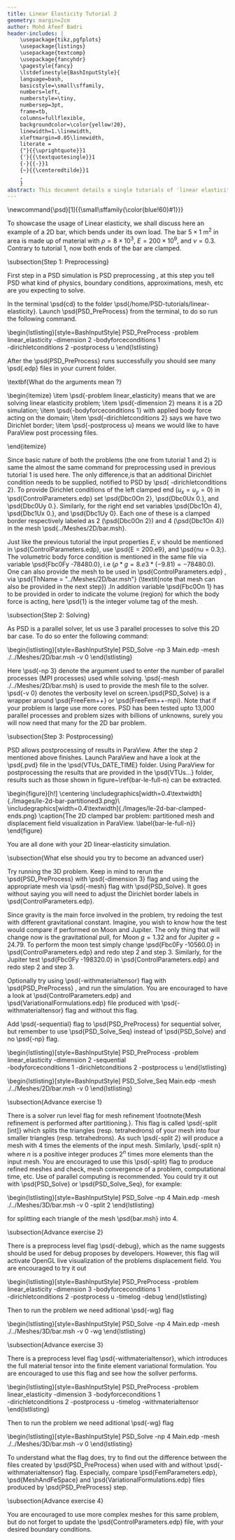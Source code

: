 ```yaml
---
title: Linear Elasticity Tutorial 2
geometry: margin=2cm
author: Mohd Afeef Badri
header-includes: |
    \usepackage{tikz,pgfplots}
    \usepackage{listings}
    \usepackage{textcomp}
    \usepackage{fancyhdr}
    \pagestyle{fancy}
    \lstdefinestyle{BashInputStyle}{
	language=bash,
	basicstyle=\small\sffamily,
	numbers=left,
	numberstyle=\tiny,
	numbersep=3pt,
	frame=tb,
	columns=fullflexible,
	backgroundcolor=\color{yellow!20},
	linewidth=1.\linewidth,
	xleftmargin=0.05\linewidth,
	literate =
	{"}{{\uprightquote}}1
	{'}{{\textquotesingle}}1
	{-}{{-}}1
	{~}{{\centeredtilde}}1
	,
    }
abstract: This document details a single tutorials of 'linear elasticity' module of PSD in a more verbos manner.
---
```


\newcommand{\psd}[1]{{\small\sffamily{\color{blue!60}#1}}}


To showcase the usage of Linear elasticity, we shall discuss here an example of a 2D bar, which bends under its own load. The bar $5\times1$ m$^2$ in area is made up of material with $\rho=8\times 10^3$, $E=200\times 10^9$, and $\nu=0.3$. Contrary to tutorial 1, now both ends of the bar are clamped.

\subsection{Step 1: Preprocessing}

First step in a PSD simulation is PSD preprocessing , at this step you tell PSD what kind of physics, boundary conditions, approximations, mesh, etc are you expecting to solve.

In the terminal \psd{cd} to the folder \psd{/home/PSD-tutorials/linear-elasticity}. Launch \psd{PSD\_PreProcess} from the terminal, to do so run the following command.

\begin{lstlisting}[style=BashInputStyle]
PSD_PreProcess -problem linear_elasticity -dimension 2 -bodyforceconditions 1 \
-dirichletconditions 2 -postprocess u
\end{lstlisting}

After the \psd{PSD\_PreProcess} runs successfully you should see many \psd{.edp} files in your current folder.

\textbf{What do the arguments mean ?}

\begin{itemize}
\item \psd{-problem linear\_elasticity} means that we are solving linear elasticity problem;
\item \psd{-dimension 2} means it is a 2D simulation;
\item \psd{-bodyforceconditions 1} with applied body force acting on the domain;
\item \psd{-dirichletconditions 2} says we have two Dirichlet border;
\item \psd{-postprocess u} means we would like to have ParaView post processing files.

\end{itemize}

Since basic nature of both the problems (the one from tutorial 1 and 2) is same the almost the same command for preprocessing used in previous tutorial 1 is used here. The only difference,is that an additional Dirichlet condition needs to be supplied, notified to PSD by \psd{ -dirichletconditions 2}. To provide Dirichlet conditions of the left clamped end ($u_x=u_y=0$) in \psd{ControlParameters.edp} set \psd{Dbc0On 2}, \psd{Dbc0Ux 0.}, and \psd{Dbc0Uy 0.}. Similarly, for the right end set variables \psd{Dbc1On 4}, \psd{Dbc1Ux 0.}, and \psd{Dbc1Uy 0}. Each one of these is a clamped border respectively labeled as 2 (\psd{Dbc0On 2}) and 4 (\psd{Dbc1On 4}) in the mesh \psd{../Meshes/2D/bar.msh}.

Just like the previous tutorial the input properties $E,\nu$ should be mentioned in \psd{ControlParameters.edp}, use \psd{E = 200.e9}, and \psd{nu = 0.3;}. The volumetric body force condition is mentioned in the same file via variable \psd{Fbc0Fy -78480.0}, i.e ($\rho*g=8.e3*(-9.81)=-78480.0$). One can also provide the mesh to be used in \psd{ControlParameters.edp} , via \psd{ThName = "../Meshes/2D/bar.msh"} (\textit{note that mesh can also be provided in the next step}) .In addition variable \psd{Fbc0On 1} has to be provided in order to indicate the volume (region) for which the body force is acting, here \psd{1} is the integer volume tag of the mesh.

\subsection{Step 2: Solving}

As PSD is a parallel solver, let us use 3 parallel processes to solve this 2D bar case. To do so enter the following command:

\begin{lstlisting}[style=BashInputStyle]
PSD_Solve -np 3 Main.edp -mesh ./../Meshes/2D/bar.msh -v 0
\end{lstlisting}

Here \psd{-np 3} denote the argument used to enter the number of parallel processes (MPI processes) used while solving. \psd{-mesh ./../Meshes/2D/bar.msh} is used to provide the mesh file to the solver. \psd{-v 0} denotes the verbosity level on screen.\psd{PSD\_Solve} is a wrapper around \psd{FreeFem++} or \psd{FreeFem++-mpi}. Note that if your problem is large use more cores. PSD has been tested upto 13,000 parallel processes and problem sizes with billions of unknowns, surely you will now need that many for the 2D bar problem.



\subsection{Step 3: Postprocessing}

PSD allows postprocessing of results in ParaView. After the step 2 mentioned above finishes. Launch ParaView and have a look at the \psd{.pvd} file in the \psd{VTUs\_DATE\_TIME} folder. Using ParaView for postprocessing the results that are provided in the \psd{VTUs...} folder, results such as those shown in figure~\ref{bar-le-full-n} can be extracted.


\begin{figure}[h!]
\centering
\includegraphics[width=0.4\textwidth]{./Images/le-2d-bar-partitioned3.png}\\
\includegraphics[width=0.4\textwidth]{./Images/le-2d-bar-clamped-ends.png}
\caption{The 2D clamped bar problem: partitioned mesh and displacement field visualization in ParaView. \label{bar-le-full-n}}
\end{figure}


You are all done with your 2D linear-elasticity simulation.



\subsection{What else should you try to become an advanced user}

Try running the 3D problem. Keep in mind to rerun the \psd{PSD\_PreProcess} with \psd{-dimension 3} flag and using the appropriate mesh via \psd{-mesh} flag with \psd{PSD\_Solve}. It goes without saying you will need to adjust the Dirichlet border labels in \psd{ControlParameters.edp}.

Since gravity is the main force involved in the problem, try redoing the test with different gravitational constant. Imagine, you wish to know how the test would compare if performed on Moon and Jupiter. The only thing that will change now is the gravitational pull, for Moon $g=1.32$ and for Jupiter $g=24.79$. To perform the moon test simply change \psd{Fbc0Fy -10560.0} in \psd{ControlParameters.edp} and redo step 2 and step 3. Similarly, for the Jupiter test \psd{Fbc0Fy -198320.0} in \psd{ControlParameters.edp} and redo step 2 and step 3.

Optionally try using \psd{-withmaterialtensor} flag with \psd{PSD\_PreProcess} , and run the simulation. You are encouraged to have a look at \psd{ControlParameters.edp} and \psd{VariationalFormulations.edp} file produced with \psd{-withmaterialtensor} flag and without this flag.

Add \psd{-sequential} flag to \psd{PSD\_PreProcess} for sequential solver, but remember to use \psd{PSD\_Solve\_Seq} instead of \psd{PSD\_Solve} and no \psd{-np} flag.

\begin{lstlisting}[style=BashInputStyle]
PSD_PreProcess -problem linear_elasticity -dimension 2 -sequential \
-bodyforceconditions 1 -dirichletconditions 2 -postprocess u
\end{lstlisting}

\begin{lstlisting}[style=BashInputStyle]
PSD_Solve_Seq Main.edp -mesh ./../Meshes/2D/bar.msh -v 0
\end{lstlisting}

\subsection{Advance exercise  1}

There is a solver run level flag for mesh refinement \footnote{Mesh refinement is performed after partitioning.}. This flag is called \psd{-split [int]} which splits the triangles (resp. tetrahedrons) of your mesh into  four smaller  triangles (resp. tetrahedrons). As such \psd{-split 2} will produce a mesh with 4 times the elements of the input mesh. Similarly, \psd{-split n} where $n$ is a positive integer produces $2^n$ times more elements than the input mesh. You are encouraged to use this \psd{-split} flag to produce refined meshes and check, mesh convergence of a problem, computational time, etc. Use of parallel computing is recommended. You could try it out with \psd{PSD\_Solve} or \psd{PSD\_Solve\_Seq}, for example:

\begin{lstlisting}[style=BashInputStyle]
PSD_Solve -np 4 Main.edp -mesh ./../Meshes/3D/bar.msh -v 0 -split 2
\end{lstlisting}

for splitting each triangle of the mesh  \psd{bar.msh} into 4.

\subsection{Advance exercise  2}

There is a preprocess level flag \psd{-debug}, which as the name suggests should be used for debug proposes by developers. However, this flag will activate OpenGL live visualization of the problems displacement field. You are encouraged to try it out

\begin{lstlisting}[style=BashInputStyle]
PSD_PreProcess -problem linear_elasticity -dimension 3 -bodyforceconditions 1 \
-dirichletconditions 2 -postprocess u -timelog -debug
\end{lstlisting}

Then to run the problem we need aditional \psd{-wg} flag

\begin{lstlisting}[style=BashInputStyle]
PSD_Solve -np 4 Main.edp -mesh ./../Meshes/3D/bar.msh -v 0 -wg
\end{lstlisting}

\subsection{Advance exercise 3}

There is a preprocess level flag \psd{-withmaterialtensor}, which introduces the full material tensor into the finite element variational formulation. You are encouraged to use this flag and see how the sollver performs.

\begin{lstlisting}[style=BashInputStyle]
PSD_PreProcess -problem linear_elasticity -dimension 3 -bodyforceconditions 1 \
-dirichletconditions 2 -postprocess u -timelog -withmaterialtensor
\end{lstlisting}

Then to run the problem we need aditional \psd{-wg} flag

\begin{lstlisting}[style=BashInputStyle]
PSD_Solve -np 4 Main.edp -mesh ./../Meshes/3D/bar.msh -v 0
\end{lstlisting}

To understand what the flag does, try to find out the difference between the files created by \psd{PSD\_PreProcess} when used with and without  \psd{-withmaterialtensor} flag. Especially, compare  \psd{FemParameters.edp}, \psd{MeshAndFeSpace} and \psd{VariationalFormulations.edp} files produced by \psd{PSD\_PreProcess} step.

\subsection{Advance exercise  4}

You are encouraged to use more complex meshes for this same problem, but do not forget to update the \psd{ControlParameters.edp} file, with your desired boundary conditions.
